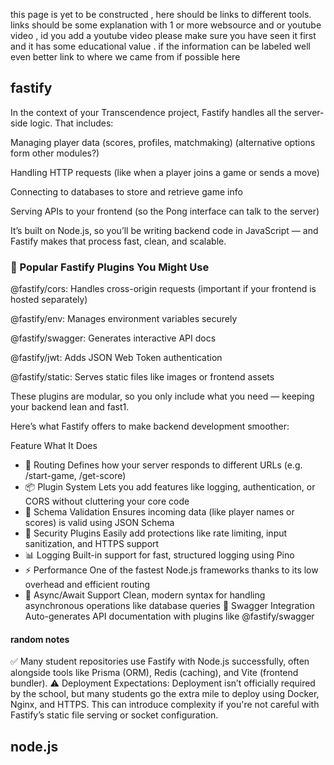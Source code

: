 this page is yet to be constructed , here should be links to different tools.
links should be some explanation with 1 or more websource and or youtube video , id you add a youtube video please make sure you have seen it first and it has some educational value . 
if the information can be labeled well even better 
link to where we came from if possible here 

## fastify 

In the context of your Transcendence project, Fastify handles all the server-side logic. That includes:

Managing player data (scores, profiles, matchmaking) (alternative options form other modules?) 

Handling HTTP requests (like when a player joins a game or sends a move)

Connecting to databases to store and retrieve game info

Serving APIs to your frontend (so the Pong interface can talk to the server)

It’s built on Node.js, so you’ll be writing backend code in JavaScript — and Fastify makes that process fast, clean, and scalable.

### 🔌 Popular Fastify Plugins You Might Use
@fastify/cors: Handles cross-origin requests (important if your frontend is hosted separately)

@fastify/env: Manages environment variables securely

@fastify/swagger: Generates interactive API docs

@fastify/jwt: Adds JSON Web Token authentication

@fastify/static: Serves static files like images or frontend assets

These plugins are modular, so you only include what you need — keeping your backend lean and fast1.

Here’s what Fastify offers to make backend development smoother:

Feature	What It Does
- 🔄 Routing	Defines how your server responds to different URLs (e.g. /start-game, /get-score)
- 📦 Plugin System	Lets you add features like logging, authentication, or CORS without cluttering your core code
- 📑 Schema Validation	Ensures incoming data (like player names or scores) is valid using JSON Schema
- 🔐 Security Plugins	Easily add protections like rate limiting, input sanitization, and HTTPS support
- 📊 Logging	Built-in support for fast, structured logging using Pino
- ⚡ Performance	One of the fastest Node.js frameworks thanks to its low overhead and efficient routing
- 🔄 Async/Await Support	Clean, modern syntax for handling asynchronous operations like database queries
🧩 Swagger Integration	Auto-generates API documentation with plugins like @fastify/swagger

#### random notes 
✅ Many student repositories use Fastify with Node.js successfully, often alongside tools like Prisma (ORM), Redis (caching), and Vite (frontend bundler).
⚠️ Deployment Expectations: Deployment isn’t officially required by the school, but many students go the extra mile to deploy using Docker, Nginx, and HTTPS. This can introduce complexity if you're not careful with Fastify’s static file serving or socket configuration.
## node.js
